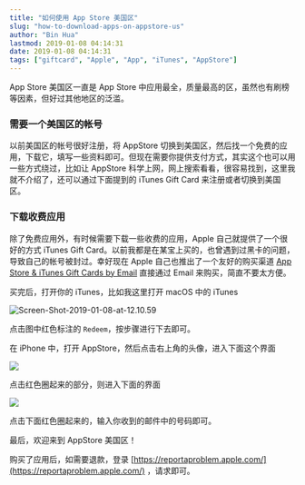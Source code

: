 ```yaml
---
title: "如何使用 App Store 美国区"
slug: "how-to-download-apps-on-appstore-us"
author: "Bin Hua"
lastmod: 2019-01-08 04:14:31
date: 2019-01-08 04:14:31
tags: ["giftcard", "Apple", "App", "iTunes", "AppStore"]
---
```


App Store 美国区一直是 App Store 中应用最全，质量最高的区，虽然也有刷榜等因素，但好过其他地区的泛滥。

### 需要一个美国区的帐号

以前美国区的帐号很好注册，将 AppStore 切换到美国区，然后找一个免费的应用，下载它，填写一些资料即可。但现在需要你提供支付方式，其实这个也可以用一些方式绕过，比如让 AppStore 科学上网，网上搜索看看，很容易找到，这里我就不介绍了，还可以通过下面提到的 iTunes Gift Card 来注册或者切换到美国区。

### 下载收费应用

除了免费应用外，有时候需要下载一些收费的应用，Apple 自己就提供了一个很好的方式 iTunes Gift Card。以前我都是在某宝上买的，也曾遇到过黑卡的问题，导致自己的帐号被封过。幸好现在 Apple 自己也推出了一个友好的购买渠道 [App Store & iTunes Gift Cards by Email](https://www.apple.com/shop/gift-cards/itunes-electronic) 直接通过 Email 来购买，简直不要太方便。

买完后，打开你的 iTunes，比如我这里打开 macOS 中的 iTunes

![Screen-Shot-2019-01-08-at-12.10.59](https://storage.tourcoder.com/tcblog/appstore_us_01.png)

点击图中红色标注的 `Redeem`，按步骤进行下去即可。

在 iPhone 中，打开 AppStore，然后点击右上角的头像，进入下面这个界面

![](https://storage.tourcoder.com/tcblog/appstore_us_02.png)

点击红色圈起来的部分，则进入下面的界面

![](https://storage.tourcoder.com/tcblog/appstore_us_03.png)

点击下面红色圈起来的，输入你收到的邮件中的号码即可。

最后，欢迎来到 AppStore 美国区！

购买了应用后，如需要退款，登录 [https://reportaproblem.apple.com/](https://reportaproblem.apple.com/) ，请求即可。

